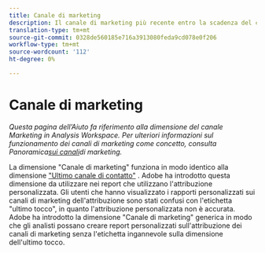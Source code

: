 ```yaml
---
title: Canale di marketing
description: Il canale di marketing più recente entro la scadenza del coinvolgimento del visitatore.
translation-type: tm+mt
source-git-commit: 0328de560185e716a3913080feda9cd078e0f206
workflow-type: tm+mt
source-wordcount: '112'
ht-degree: 0%

---
```



# Canale di marketing

*Questa pagina dell’Aiuto fa riferimento alla dimensione del canale Marketing in Analysis Workspace. Per ulteriori informazioni sul funzionamento dei canali di marketing come concetto, consulta Panoramica[sui canali](../c-marketing-channels/c-getting-started-mchannel.md)di marketing.*

La dimensione &quot;Canale di marketing&quot; funziona in modo identico alla dimensione [&quot;Ultimo canale di contatto&quot;](last-touch-channel.md) . Adobe ha introdotto questa dimensione da utilizzare nei report che utilizzano l&#39;attribuzione personalizzata. Gli utenti che hanno visualizzato i rapporti personalizzati sui canali di marketing dell&#39;attribuzione sono stati confusi con l&#39;etichetta &quot;ultimo tocco&quot;, in quanto l&#39;attribuzione personalizzata non è accurata. Adobe ha introdotto la dimensione &quot;Canale di marketing&quot; generica in modo che gli analisti possano creare report personalizzati sull&#39;attribuzione dei canali di marketing senza l&#39;etichetta ingannevole sulla dimensione dell&#39;ultimo tocco.
